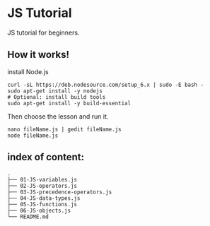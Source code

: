 # JS Tutorial
JS tutorial for beginners.
## How it works!
install Node.js
```
curl -sL https://deb.nodesource.com/setup_6.x | sudo -E bash -
sudo apt-get install -y nodejs
# Optional: install build tools
sudo apt-get install -y build-essential
```
Then choose the lesson and run it.
```
nano fileName.js | gedit fileName.js
node fileName.js
```
## index of content:
```
.
├── 01-JS-variables.js
├── 02-JS-operators.js
├── 03-JS-precedence-operators.js
├── 04-JS-data-types.js
├── 05-JS-functions.js
├── 06-JS-objects.js
└── README.md
```